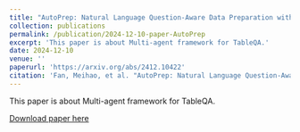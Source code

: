 ```yaml
---
title: "AutoPrep: Natural Language Question-Aware Data Preparation with a Multi-Agent Framework"
collection: publications
permalink: /publication/2024-12-10-paper-AutoPrep
excerpt: 'This paper is about Multi-agent framework for TableQA.'
date: 2024-12-10
venue: ''
paperurl: 'https://arxiv.org/abs/2412.10422'
citation: 'Fan, Meihao, et al. "AutoPrep: Natural Language Question-Aware Data Preparation with a Multi-Agent Framework." arXiv preprint arXiv:2412.10422 (2024).'
---
```

This paper is about Multi-agent framework for TableQA.

[Download paper here](https://arxiv.org/abs/2412.10422)